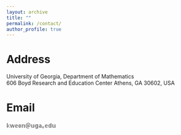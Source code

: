 ```yaml
---
layout: archive
title: ""
permalink: /contact/
author_profile: true
---
```


# Address
University of Georgia, Department of Mathematics  
606 Boyd Research and Education Center
Athens, GA 30602, USA  

# Email
𝕜𝕨𝕖𝕠𝕟＠𝕦𝕘𝕒｡𝕖𝕕𝕦
